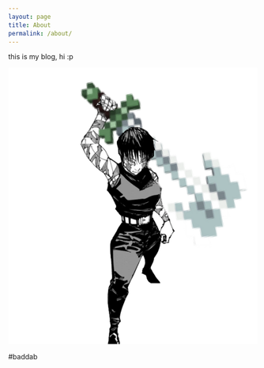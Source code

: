 ```yaml
---
layout: page
title: About
permalink: /about/
---
```


this is my blog, hi :p

![axemaki](/assets/axemaki.png)

#baddab
    <style>
        body { 
    background-image: url('axemaki.png'); /* Path to your image */ 
    background-color:#baddab;
    background-position: center; /* Center the image */ 
    background-repeat: no-repeat; /* Prevent repetition */ 
    height: 100vh; /* Full height of the viewport */ 
    margin: 0; /* Remove default margin */ 
            } 
    </style>


